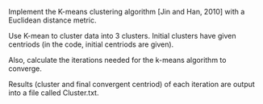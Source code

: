 Implement the K-means clustering algorithm [Jin and Han, 2010] with a Euclidean distance metric. 

Use K-mean to cluster data into 3 clusters. Initial clusters have given centriods (in the code, initial centriods are given).

Also, calculate the iterations needed for the k-means algorithm to converge. 

Results (cluster and final convergent centriod) of each iteration are output into a file called Cluster.txt.
